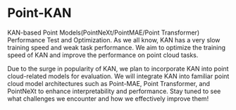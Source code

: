 # Point-KAN
KAN-based Point Models(PointNeXt/PointMAE/Point Transformer) Performance Test and Optimization. As we all know, KAN has a very slow training speed and weak task performance. We aim to optimize the training speed of KAN and improve the performance on point cloud tasks.

Due to the surge in popularity of KAN, we plan to incorporate KAN into point cloud-related models for evaluation. We will integrate KAN into familiar point cloud model architectures such as Point-MAE, Point Transformer, and PointNeXt to enhance interpretability and performance. Stay tuned to see what challenges we encounter and how we effectively improve them!

